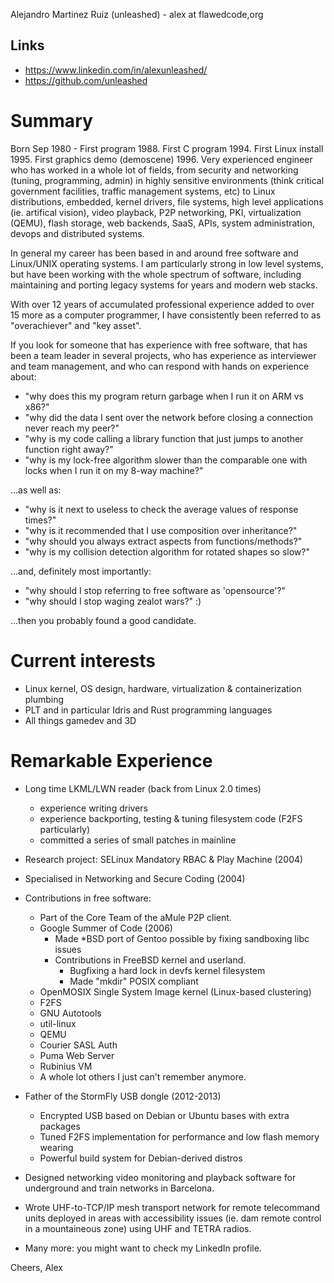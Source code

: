 Alejandro Martinez Ruiz (unleashed) - alex at flawedcode,org

## Links

* https://www.linkedin.com/in/alexunleashed/
* https://github.com/unleashed

# Summary

Born Sep 1980 - First program 1988. First C program 1994. First Linux install
1995. First graphics demo (demoscene) 1996. Very experienced engineer who has
worked in a whole lot of fields, from security and networking (tuning,
programming, admin) in highly sensitive environments (think critical government
facilities, traffic management systems, etc) to Linux distributions, embedded,
kernel drivers, file systems, high level applications (ie. artifical vision),
video playback, P2P networking, PKI, virtualization (QEMU), flash storage,
web backends, SaaS, APIs, system administration, devops and distributed systems.

In general my career has been based in and around free software and Linux/UNIX
operating systems. I am particularly strong in low level systems, but have been
working with the whole spectrum of software, including maintaining and porting
legacy systems for years and modern web stacks.

With over 12 years of accumulated professional experience added to over 15 more
as a computer programmer, I have consistently been referred to as "overachiever"
and "key asset".

If you look for someone that has experience with free software, that has been
a team leader in several projects, who has experience as interviewer and team
management, and who can respond with hands on experience about:

- "why does this my program return garbage when I run it on ARM vs x86?"
- "why did the data I sent over the network before closing a connection never
   reach my peer?"
- "why is my code calling a library function that just jumps to another function
   right away?"
- "why is my lock-free algorithm slower than the comparable one with locks when
   I run it on my 8-way machine?"

...as well as:

- "why is it next to useless to check the average values of response times?"
- "why is it recommended that I use composition over inheritance?"
- "why should you always extract aspects from functions/methods?"
- "why is my collision detection algorithm for rotated shapes so slow?"

...and, definitely most importantly:

- "why should I stop referring to free software as 'opensource'?"
- "why should I stop waging zealot wars?" :)

...then you probably found a good candidate.

# Current interests

- Linux kernel, OS design, hardware, virtualization & containerization plumbing
- PLT and in particular Idris and Rust programming languages
- All things gamedev and 3D

# Remarkable Experience

- Long time LKML/LWN reader (back from Linux 2.0 times)
  - experience writing drivers
  - experience backporting, testing & tuning filesystem code (F2FS particularly)
  - committed a series of small patches in mainline

- Research project: SELinux Mandatory RBAC & Play Machine (2004)

- Specialised in Networking and Secure Coding (2004)

- Contributions in free software:
  - Part of the Core Team of the aMule P2P client.
  - Google Summer of Code (2006)
    - Made *BSD port of Gentoo possible by fixing sandboxing libc issues
    - Contributions in FreeBSD kernel and userland.
      - Bugfixing a hard lock in devfs kernel filesystem
      - Made "mkdir" POSIX compliant
  - OpenMOSIX Single System Image kernel (Linux-based clustering)
  - F2FS
  - GNU Autotools
  - util-linux
  - QEMU
  - Courier SASL Auth
  - Puma Web Server
  - Rubinius VM
  - A whole lot others I just can't remember anymore.

- Father of the StormFly USB dongle (2012-2013)
  - Encrypted USB based on Debian or Ubuntu bases with extra packages
  - Tuned F2FS implementation for performance and low flash memory wearing
  - Powerful build system for Debian-derived distros

- Designed networking video monitoring and playback software for underground and
  train networks in Barcelona.

- Wrote UHF-to-TCP/IP mesh transport network for remote telecommand units
  deployed in areas with accessibility issues (ie. dam remote control in a
  mountaineous zone) using UHF and TETRA radios.

- Many more: you might want to check my LinkedIn profile.

Cheers,
  Alex
